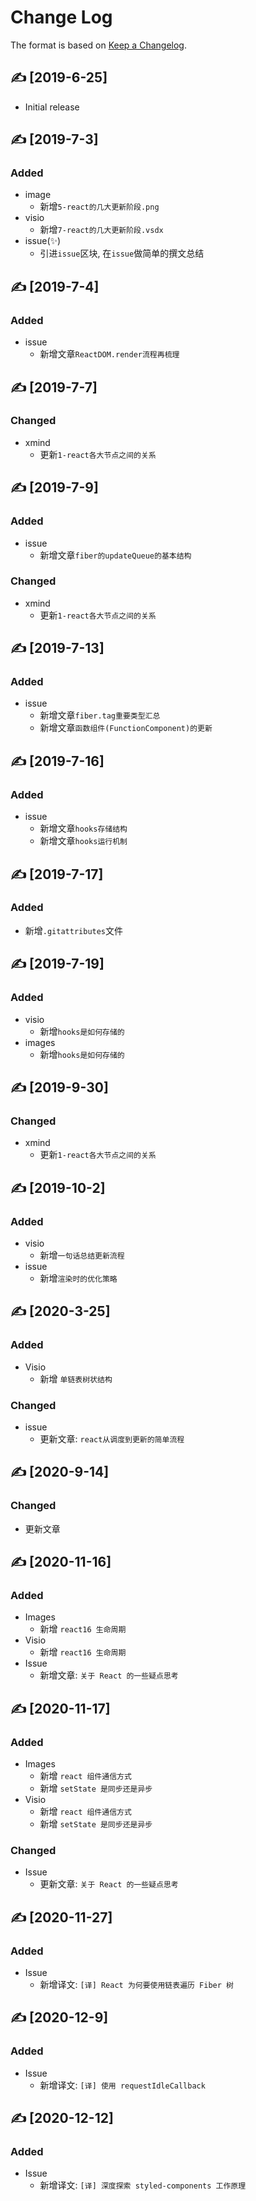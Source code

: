 # Change Log

The format is based on [Keep a Changelog](http://keepachangelog.com/).

## ✍ [2019-6-25]

- Initial release

## ✍ [2019-7-3]

### Added

- image
  - 新增`5-react的几大更新阶段.png`
- visio
  - 新增`7-react的几大更新阶段.vsdx`
- issue(✨)
  - 引进`issue`区块, 在`issue`做简单的撰文总结

## ✍ [2019-7-4]

### Added

- issue
  - 新增文章`ReactDOM.render流程再梳理`

## ✍ [2019-7-7]

### Changed

- xmind
  - 更新`1-react各大节点之间的关系`

## ✍ [2019-7-9]

### Added

- issue
  - 新增文章`fiber的updateQueue的基本结构`

### Changed

- xmind
  - 更新`1-react各大节点之间的关系`

## ✍ [2019-7-13]

### Added

- issue
  - 新增文章`fiber.tag重要类型汇总`
  - 新增文章`函数组件(FunctionComponent)的更新`

## ✍ [2019-7-16]

### Added

- issue
  - 新增文章`hooks存储结构`
  - 新增文章`hooks运行机制`

## ✍ [2019-7-17]

### Added

- 新增`.gitattributes`文件

## ✍ [2019-7-19]

### Added

- visio
  - 新增`hooks是如何存储的`
- images
  - 新增`hooks是如何存储的`

## ✍ [2019-9-30]

### Changed

- xmind
  - 更新`1-react各大节点之间的关系`

## ✍ [2019-10-2]

### Added

- visio
  - 新增`一句话总结更新流程`
- issue
  - 新增`渲染时的优化策略`

## ✍ [2020-3-25]

### Added

- Visio
  - 新增 `单链表树状结构`

### Changed

- issue
  - 更新文章: `react从调度到更新的简单流程`

## ✍ [2020-9-14]

### Changed

- 更新文章

## ✍ [2020-11-16]

### Added

- Images
  - 新增 `react16 生命周期`
- Visio
  - 新增 `react16 生命周期`
- Issue
  - 新增文章: `关于 React 的一些疑点思考`

## ✍ [2020-11-17]

### Added

- Images
  - 新增 `react 组件通信方式`
  - 新增 `setState 是同步还是异步`
- Visio
  - 新增 `react 组件通信方式`
  - 新增 `setState 是同步还是异步`

### Changed

- Issue
  - 更新文章: `关于 React 的一些疑点思考`

## ✍ [2020-11-27]

### Added

- Issue
  - 新增译文: `[译] React 为何要使用链表遍历 Fiber 树`

## ✍ [2020-12-9]

### Added

- Issue
  - 新增译文: `[译] 使用 requestIdleCallback`

## ✍ [2020-12-12]

### Added

- Issue
  - 新增译文: `[译] 深度探索 styled-components 工作原理`